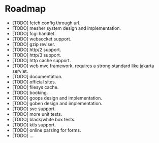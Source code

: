 Roadmap
=======

  * [TODO] fetch config through url.
  * [TODO] mesher system design and implementation.
  * [TODO] fcgi handlet.
  * [TODO] websocket support.
  * [TODO] gzip reviser.
  * [TODO] http/2 support.
  * [TODO] http/3 support.
  * [TODO] http cache support.
  * [TODO] web mvc framework. requires a strong standard like jakarta servlet.
  * [TODO] documentation.
  * [TODO] official sites.
  * [TODO] filesys cache.
  * [TODO] booking.
  * [TODO] goops design and implementation.
  * [TODO] goben design and implementation.
  * [TODO] svc support.
  * [TODO] more unit tests.
  * [TODO] black/white box tests.
  * [TODO] ktls support.
  * [TODO] online parsing for forms.
  * [TODO] ...

